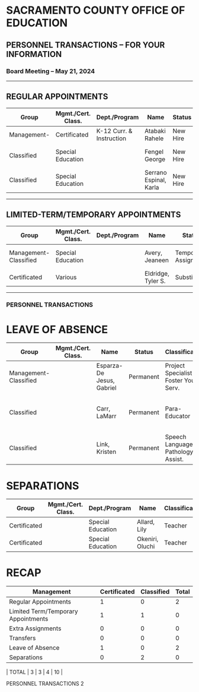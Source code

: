 <!-- Page 1 -->
# SACRAMENTO COUNTY OFFICE OF EDUCATION

## PERSONNEL TRANSACTIONS – FOR YOUR INFORMATION

### Board Meeting – May 21, 2024

---

## REGULAR APPOINTMENTS

| Group                     | Mgmt./Cert. Class. | Dept./Program            | Name                  | Status    | Classification                | Location          | Effective Date | Salary Placement |
|--------------------------|---------------------|--------------------------|-----------------------|-----------|-------------------------------|--------------------|----------------|------------------|
| Management-               | Certificated        | K-12 Curr. & Instruction | Atabaki Rahele        | New Hire  | Coordinator, Exp. Learning    | DPMEC              | 06/03/24       | MT-36            |
| Classified                | Special Education    |                          | Fengel George         | New Hire  | Para-Educator                 | Galt High School   | 05/08/24       | CL-17-A          |
| Classified                | Special Education    |                          | Serrano Espinal, Karla| New Hire  | Para-Educator                 | Galt High School   | 05/08/24       | CL-17-A          |

---

## LIMITED-TERM/TEMPORARY APPOINTMENTS

| Group                     | Mgmt./Cert. Class. | Dept./Program            | Name                  | Status    | Classification                | Location          | Effective Date/Duration |
|--------------------------|---------------------|--------------------------|-----------------------|-----------|-------------------------------|--------------------|------------------------|
| Management-Classified      | Special Education    |                          | Avery, Jeaneen        | Temporary Assignment | Executive Assistant (Conf.) | DPMEC              | 04/30/24-06/30/24      |
| Certificated              | Various             |                          | Eldridge, Tyler S.    | Substitute | Teacher                       | Various            | 05/02/24               |

---

### PERSONNEL TRANSACTIONS
<!-- Page 2 -->
# LEAVE OF ABSENCE

| Group                  | Mgmt./Cert. Class. | Name                     | Status   | Classification                     | Location                       | Effective Date/Duration   |
|-----------------------|---------------------|--------------------------|----------|------------------------------------|--------------------------------|---------------------------|
| Management-Classified  |                     | Esparza-De Jesus, Gabriel| Permanent| Project Specialist I, Foster Youth Serv. | DP MEC                        | 04/15/24-05/24/24         |
| Classified             |                     | Carr, LaMarr            | Permanent| Para-Educator                      | Leo A. Palmiter Jr./Sr. High School | 04/22/24-06/04/24         |
| Classified             |                     | Link, Kristen            | Permanent| Speech Language Pathology Assist.   | Dry Creek                     | 09/23/24-12/20/24         |

# SEPARATIONS

| Group                  | Mgmt./Cert. Class. | Dept./Program           | Name                     | Classification | Location                       | Effective Date | Reason for Leaving |
|-----------------------|---------------------|-------------------------|--------------------------|-----------------|--------------------------------|----------------|--------------------|
| Certificated           |                     | Special Education       | Allard, Lily             | Teacher         | Hillsdale/Dudley HeadStart     | 05/31/24       | Resignation         |
| Certificated           |                     | Special Education       | Okeniri, Oluchi          | Teacher         | Sheldon High School             | 06/03/24       | Retirement          |

# RECAP

| Management | Certificated | Classified | Total |
|------------|--------------|------------|-------|
| Regular Appointments | 1            | 0          | 2     | 3     |
| Limited Term/Temporary Appointments | 1            | 1          | 0     | 2     |
| Extra Assignments | 0            | 0          | 0     | 0     |
| Transfers | 0            | 0          | 0     | 0     |
| Leave of Absence | 1            | 0          | 2     | 3     |
| Separations | 0            | 2          | 0     | 2     |

| TOTAL      | 3            | 3          | 4     | 10    |

PERSONNEL TRANSACTIONS 2
